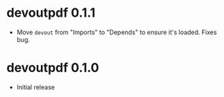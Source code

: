 
# devoutpdf 0.1.1

* Move `devout` from "Imports" to "Depends" to ensure it's loaded. Fixes bug.

# devoutpdf 0.1.0

* Initial release
